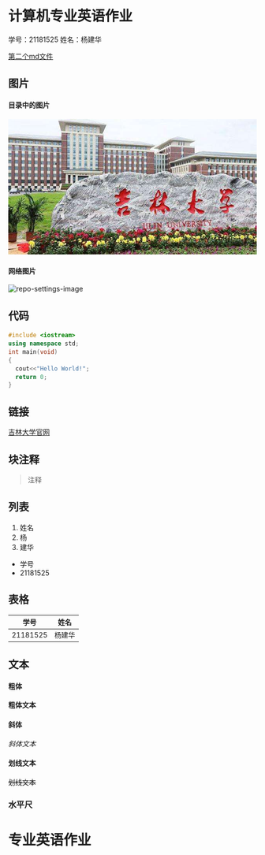 # 计算机专业英语作业

学号：21181525
姓名：杨建华

[第二个md文件](./second.md)

## 图片
#### 目录中的图片
![octocat](./photo.jpg)
#### 网络图片
![repo-settings-image](https://bkimg.cdn.bcebos.com/pic/6a600c338744ebf8226d5703d4f9d72a6059a7e9?x-bce-process=image/watermark,image_d2F0ZXIvYmFpa2U5Mg==,g_7,xp_5,yp_5/format,f_auto)


## 代码
```cpp
#include <iostream>
using namespace std;
int main(void)
{
  cout<<"Hello World!";
  return 0;
}
```

## 链接
[吉林大学官网](https://www.jlu.edu.cn/)

## 块注释
>注释

## 列表
1. 姓名
2. 杨
3. 建华

* 学号
* 21181525

## 表格
|  学号   | 姓名  |
|  ----  | ----  |
| 21181525  | 杨建华 |

## 文本
#### 粗体
**粗体文本**

#### 斜体
*斜体文本*

#### 划线文本
~~划线文本~~

### 水平尺


# 专业英语作业
